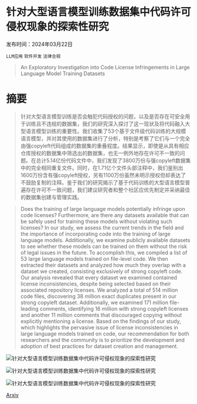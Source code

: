 # 针对大型语言模型训练数据集中代码许可侵权现象的探索性研究

发布时间：2024年03月22日

`LLM应用` `软件开发` `法律合规`

> An Exploratory Investigation into Code License Infringements in Large Language Model Training Datasets

# 摘要

> 针对大型语言模型训练是否会触犯代码授权的问题，以及是否存在可安全用于训练且不违规的数据集，我们的研究深入探讨了这一现状及将代码融入大型语言模型训练的重要性。我们收集了53个基于文件级代码训练的大规模语言模型，并对其使用的数据集进行了分析，特别是考察了它们与一个完全由强copyleft代码组成的数据集的重叠程度。结果显示，即使是从具有相应仓库授权的数据集中筛选出的数据集，也无一例外地存在许可不一致的问题。在总计5.14亿份代码文件中，我们发现了3800万份与强copyleft数据集中的完全相同重复文件。同时，在1.71亿个文件头部注释中，我们鉴别出1600万份含有强copyleft授权，另有1100万份虽然未明示授权但却表达了不鼓励复制的注释。鉴于我们的研究揭示了基于代码训练的大型语言模型普遍存在许可不一致问题，我们建议研究者和整个社区应优先制定并采纳最佳的数据集创建与管理实践。

> Does the training of large language models potentially infringe upon code licenses? Furthermore, are there any datasets available that can be safely used for training these models without violating such licenses? In our study, we assess the current trends in the field and the importance of incorporating code into the training of large language models. Additionally, we examine publicly available datasets to see whether these models can be trained on them without the risk of legal issues in the future. To accomplish this, we compiled a list of 53 large language models trained on file-level code. We then extracted their datasets and analyzed how much they overlap with a dataset we created, consisting exclusively of strong copyleft code.
  Our analysis revealed that every dataset we examined contained license inconsistencies, despite being selected based on their associated repository licenses. We analyzed a total of 514 million code files, discovering 38 million exact duplicates present in our strong copyleft dataset. Additionally, we examined 171 million file-leading comments, identifying 16 million with strong copyleft licenses and another 11 million comments that discouraged copying without explicitly mentioning a license. Based on the findings of our study, which highlights the pervasive issue of license inconsistencies in large language models trained on code, our recommendation for both researchers and the community is to prioritize the development and adoption of best practices for dataset creation and management.

![针对大型语言模型训练数据集中代码许可侵权现象的探索性研究](../../../paper_images/2403.15230/diagram_improved.png)

![针对大型语言模型训练数据集中代码许可侵权现象的探索性研究](../../../paper_images/2403.15230/trained_code_fin6.png)

![针对大型语言模型训练数据集中代码许可侵权现象的探索性研究](../../../paper_images/2403.15230/permissive_code_fin6.png)

[Arxiv](https://arxiv.org/abs/2403.15230)